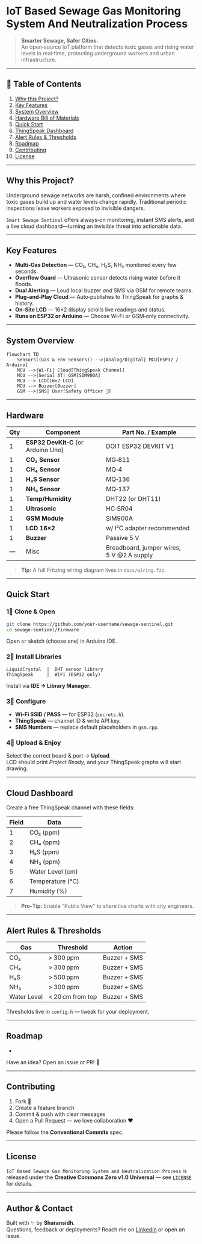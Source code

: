# IoT Based Sewage Gas Monitoring System And Neutralization Process

> **Smarter Sewage, Safer Cities.**\
> An open‑source IoT platform that detects toxic gases and rising water levels in real‑time, protecting underground workers and urban infrastructure.
&#x20;&#x20;
---

## 📜 Table of Contents 

1. [Why this Project?](#why-this-project)
2. [Key Features](#key-features)
3. [System Overview](#system-overview)
4. [Hardware Bill of Materials](#hardware)
5. [Quick Start](#quick-start)
6. [ThingSpeak Dashboard](#cloud-dashboard)
7. [Alert Rules & Thresholds](#alert-rules--thresholds)
8. [Roadmap](#roadmap)
9. [Contributing](#contributing)
10. [License](#license)

---

## Why this Project?

Underground sewage networks are harsh, confined environments where toxic gases build up and water levels change rapidly. Traditional periodic inspections leave workers exposed to invisible dangers.

`Smart Sewage Sentinel` offers always‑on monitoring, instant SMS alerts, and a live cloud dashboard—turning an invisible threat into actionable data.

---

## Key Features

- **Multi‑Gas Detection** — CO₂, CH₄, H₂S, NH₃ monitored every few seconds.
- **Overflow Guard** — Ultrasonic sensor detects rising water before it floods.
- **Dual Alerting** — Loud local buzzer *and* SMS via GSM for remote teams.
- **Plug‑and‑Play Cloud** — Auto‑publishes to ThingSpeak for graphs & history.
- **On‑Site LCD** — 16×2 display scrolls live readings and status.
- **Runs on ESP32 or Arduino** — Choose Wi‑Fi or GSM‑only connectivity.

---

## System Overview

```mermaid
flowchart TD
    Sensors((Gas & Env Sensors)) -->|Analog/Digital| MCU[ESP32 / Arduino]
    MCU -->|Wi‑Fi| Cloud[ThingSpeak Channel]
    MCU -->|Serial AT| GSM[SIM900A]
    MCU --> LCD[16×2 LCD]
    MCU --> Buzzer[Buzzer]
    GSM -->|SMS| User[Safety Officer 📱]
```

---

## Hardware

| Qty | Component                           | Part No. / Example                        |
| --- | ----------------------------------- | ----------------------------------------- |
| 1   | **ESP32 DevKit‑C** (or Arduino Uno) | DOIT ESP32 DEVKIT V1                      |
| 1   | **CO₂ Sensor**                      | MG‑811                                    |
| 1   | **CH₄ Sensor**                      | MQ‑4                                      |
| 1   | **H₂S Sensor**                      | MQ‑136                                    |
| 1   | **NH₃ Sensor**                      | MQ‑137                                    |
| 1   | **Temp/Humidity**                   | DHT22 (or DHT11)                          |
| 1   | **Ultrasonic**                      | HC‑SR04                                   |
| 1   | **GSM Module**                      | SIM900A                                   |
| 1   | **LCD 16×2**                        | w/ I²C adapter recommended                |
| 1   | **Buzzer**                          | Passive 5 V                               |
| —   | Misc                                | Breadboard, jumper wires, 5 V @2 A supply |

> **Tip:** A full Fritzing wiring diagram lives in `docs/wiring.fzz`.

---

## Quick Start

### 1⃣ Clone & Open

```bash
git clone https://github.com/your‑username/sewage‑sentinel.git
cd sewage‑sentinel/firmware
```

Open `or` sketch (choose one) in Arduino IDE.

### 2⃣ Install Libraries

```
LiquidCrystal  |  DHT sensor library
ThingSpeak     |  WiFi (ESP32 only)
```

Install via **IDE → Library Manager**.

### 3⃣ Configure

- **Wi‑Fi SSID / PASS** — for ESP32 (`secrets.h`).
- **ThingSpeak** — channel ID & write API key.
- **SMS Numbers** — replace default placeholders in `gsm.cpp`.

### 4⃣ Upload & Enjoy

Select the correct board & port → **Upload**.\
LCD should print *Project Ready*, and your ThingSpeak graphs will start drawing.

---

## Cloud Dashboard

Create a free ThingSpeak channel with these fields:

| Field | Data             |
| ----- | ---------------- |
| 1     | CO₂ (ppm)        |
| 2     | CH₄ (ppm)        |
| 3     | H₂S (ppm)        |
| 4     | NH₃ (ppm)        |
| 5     | Water Level (cm) |
| 6     | Temperature (°C) |
| 7     | Humidity (%)     |

> **Pro‑Tip:** Enable “Public View” to share live charts with city engineers.

---

## Alert Rules & Thresholds

| Gas         | Threshold        | Action       |
| ----------- | ---------------- | ------------ |
| CO₂         | > 300 ppm        | Buzzer + SMS |
| CH₄         | > 300 ppm        | Buzzer + SMS |
| H₂S         | > 500 ppm        | Buzzer + SMS |
| NH₃         | > 300 ppm        | Buzzer + SMS |
| Water Level | < 20 cm from top | Buzzer + SMS |

Thresholds live in `config.h` — tweak for your deployment.

---

## Roadmap

-

Have an idea? Open an issue or PR! 🚀

---

## Contributing

1. Fork 🎉
2. Create a feature branch
3. Commit & push with clear messages
4. Open a Pull Request — we love collaboration ❤

Please follow the **Conventional Commits** spec.

---

## License

`IoT Based Sewage Gas Monitoring System and Neutralization Process` is released under the **Creative Commons Zero v1.0 Universal** — see [`LICENSE`](LICENSE) for details.

---

## Author & Contact

Built with ✨ by **Sharansidh**.\
Questions, feedback or deployments? Reach me on [LinkedIn](https://www.linkedin.com/in/sharansidh0301/) or open an issue.


